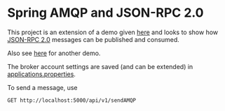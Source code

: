 # Spring AMQP and JSON-RPC 2.0

This project is an extension of a demo given [here](https://thepracticaldeveloper.com/produce-and-consume-json-messages-with-spring-boot-amqp/) and 
looks to show how [JSON-RPC 2.0](https://www.jsonrpc.org/specification) messages can be published and consumed.

Also see [here](https://github.com/jfspps/SpringAndRabbitMQDemo) for another demo.

The broker account settings are saved (and can be extended) in [applications.properties](/src/main/resources/application.properties).

To send a message, use 

```bash
GET http://localhost:5000/api/v1/sendAMQP
```